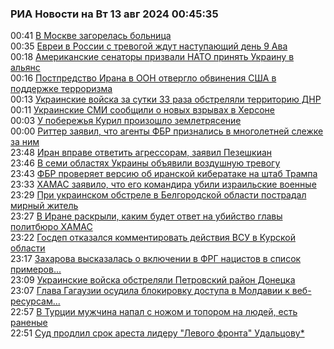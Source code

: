 <h3>РИА Новости на Вт 13 авг 2024 00:45:35</h3>
<div class="rssn table">
  <span class="smaller gray hspace">00:41</span>
  <a class="nodecor" href="https://ria.ru/20240813/pozhar-1965822758.html">В Москве загорелась больница</a>
</div>
<div class="rssn table">
  <span class="smaller gray hspace">00:35</span>
  <a class="nodecor" href="https://ria.ru/20240813/evrei-1965822564.html">Евреи в России с тревогой ждут наступающий день 9 Ава</a>
</div>
<div class="rssn table">
  <span class="smaller gray hspace">00:18</span>
  <a class="nodecor" href="https://ria.ru/20240813/ukraina-1965822223.html">Американские сенаторы призвали НАТО принять Украину в альянс</a>
</div>
<div class="rssn table">
  <span class="smaller gray hspace">00:16</span>
  <a class="nodecor" href="https://ria.ru/20240813/iran-1965822061.html">Постпредство Ирана в ООН отвергло обвинения США в поддержке терроризма</a>
</div>
<div class="rssn table">
  <span class="smaller gray hspace">00:13</span>
  <a class="nodecor" href="https://ria.ru/20240813/obstrely-1965821900.html">Украинские войска за сутки 33 раза обстреляли территорию ДНР</a>
</div>
<div class="rssn table">
  <span class="smaller gray hspace">00:11</span>
  <a class="nodecor" href="https://ria.ru/20240813/vzryvy-1965821731.html">Украинские СМИ сообщили о новых взрывах в Херсоне</a>
</div>
<div class="rssn table">
  <span class="smaller gray hspace">00:03</span>
  <a class="nodecor" href="https://ria.ru/20240813/zemletryasenie-1965821230.html">У побережья Курил произошло землетрясение</a>
</div>
<div class="rssn table">
  <span class="smaller gray hspace">00:00</span>
  <a class="nodecor" href="https://ria.ru/20240813/ritter-1965821090.html">Риттер заявил, что агенты ФБР признались в многолетней слежке за ним</a>
</div>
<div class="rssn table">
  <span class="smaller gray hspace">23:48</span>
  <a class="nodecor" href="https://ria.ru/20240812/pezeshkian-1965820697.html">Иран вправе ответить агрессорам, заявил Пезешкиан</a>
</div>
<div class="rssn table">
  <span class="smaller gray hspace">23:46</span>
  <a class="nodecor" href="https://ria.ru/20240812/ukraina-1965820451.html">В семи областях Украины объявили воздушную тревогу</a>
</div>
<div class="rssn table">
  <span class="smaller gray hspace">23:43</span>
  <a class="nodecor" href="https://ria.ru/20240812/tramp-1965820313.html">ФБР проверяет версию об иранской кибератаке на штаб Трампа</a>
</div>
<div class="rssn table">
  <span class="smaller gray hspace">23:33</span>
  <a class="nodecor" href="https://ria.ru/20240812/khamas-1965820072.html">ХАМАС заявило, что его командира убили израильские военные</a>
</div>
<div class="rssn table">
  <span class="smaller gray hspace">23:29</span>
  <a class="nodecor" href="https://ria.ru/20240812/obstrel-1965819743.html">При украинском обстреле в Белгородской области пострадал мирный житель</a>
</div>
<div class="rssn table">
  <span class="smaller gray hspace">23:27</span>
  <a class="nodecor" href="https://ria.ru/20240812/iran-1965819566.html">В Иране раскрыли, каким будет ответ на убийство главы политбюро ХАМАС</a>
</div>
<div class="rssn table">
  <span class="smaller gray hspace">23:22</span>
  <a class="nodecor" href="https://ria.ru/20240812/gosdep-1965819044.html">Госдеп отказался комментировать действия ВСУ в Курской области</a>
</div>
<div class="rssn table">
  <span class="smaller gray hspace">23:17</span>
  <a class="nodecor" href="https://ria.ru/20240812/zakharova-1965818524.html">Захарова высказалась о включении в ФРГ нацистов в список примеров...</a>
</div>
<div class="rssn table">
  <span class="smaller gray hspace">23:09</span>
  <a class="nodecor" href="https://ria.ru/20240812/obstrel-1965817709.html">Украинские войска обстреляли Петровский район Донецка</a>
</div>
<div class="rssn table">
  <span class="smaller gray hspace">23:07</span>
  <a class="nodecor" href="https://ria.ru/20240812/gutsul--1965817542.html">Глава Гагаузии осудила блокировку доступа в Молдавии к веб-ресурсам...</a>
</div>
<div class="rssn table">
  <span class="smaller gray hspace">22:57</span>
  <a class="nodecor" href="https://ria.ru/20240812/turtsiya-1965817044.html">В Турции мужчина напал с ножом и топором на людей, есть раненые</a>
</div>
<div class="rssn table">
  <span class="smaller gray hspace">22:51</span>
  <a class="nodecor" href="https://ria.ru/20240812/arest-1965816846.html">Суд продлил срок ареста лидеру "Левого фронта" Удальцову*</a>
</div>